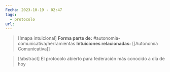 ```yaml
---
Fecha: 2023-10-19 - 02:47
tags:
  - protocolo
url:
---
```

> [!mapa intuicional]
> **Forma parte de:** #autonomia-comunicativa/herramientas 
> **Intuiciones relacionadas:** [[Autonomía Comunicativa]]

> [!abstract]
> El protocolo abierto para federación más conocido a día de hoy

